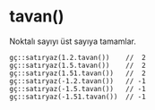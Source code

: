 # tavan\(\)

Noktalı sayıyı üst sayıya tamamlar.

```text
gç::satıryaz(1.2.tavan())    //  2
gç::satıryaz(1.5.tavan())    //  2
gç::satıryaz(1.51.tavan())   //  2
gç::satıryaz(-1.2.tavan())   // -1
gç::satıryaz(-1.5.tavan())   // -1
gç::satıryaz(-1.51.tavan())  // -1
```

